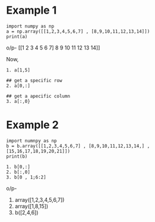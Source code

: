 # Example 1 
```
import numpy as np
a = np.array([[1,2,3,4,5,6,7] , [8,9,10,11,12,13,14]])
print(a)
```

o/p-
[[1 2 3 4 5 6 7]
8 9 10 11 12 13 14]]

Now,
```
1. a[1,5]

## get a specific row
2. a[0,:]

## get a apecific column
3. a[:,0}
```

# Example 2
```
import numnpy as np
b = b.array([[1,2,3,4,5,6,7] , [8,9,10,11,12,13,14,] , [15,16,17,18,19,20,21]])
print(b)

1. b[0,:]
2. b[:,0]
3. b[0 , 1;6:2]
```
o/p-
1. array([1,2,3,4,5,6,7])
2. array([1,8,15])
3. b([2,4,6])

